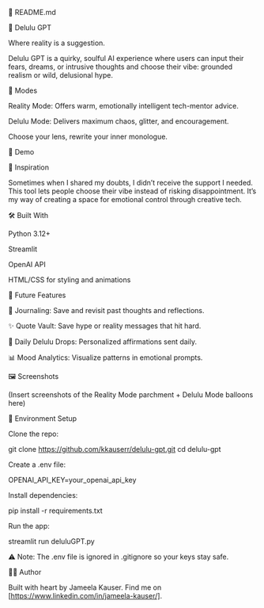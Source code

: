 📖 README.md

🦄 Delulu GPT

Where reality is a suggestion.

Delulu GPT is a quirky, soulful AI experience where users can input their fears, dreams, or intrusive thoughts and choose their vibe: grounded realism or wild, delusional hype.

🧠 Modes

Reality Mode: Offers warm, emotionally intelligent tech-mentor advice.

Delulu Mode: Delivers maximum chaos, glitter, and encouragement.

Choose your lens, rewrite your inner monologue.

🚀 Demo



🎯 Inspiration

Sometimes when I shared my doubts, I didn’t receive the support I needed. This tool lets people choose their vibe instead of risking disappointment. It’s my way of creating a space for emotional control through creative tech.

🛠 Built With

Python 3.12+

Streamlit

OpenAI API

HTML/CSS for styling and animations

🔮 Future Features

📝 Journaling: Save and revisit past thoughts and reflections.

✨ Quote Vault: Save hype or reality messages that hit hard.

💌 Daily Delulu Drops: Personalized affirmations sent daily.

📊 Mood Analytics: Visualize patterns in emotional prompts.

🖼 Screenshots

(Insert screenshots of the Reality Mode parchment + Delulu Mode balloons here)

🔐 Environment Setup

Clone the repo:

git clone https://github.com/kkauserr/delulu-gpt.git
cd delulu-gpt

Create a .env file:

OPENAI_API_KEY=your_openai_api_key

Install dependencies:

pip install -r requirements.txt

Run the app:

streamlit run deluluGPT.py

⚠️ Note: The .env file is ignored in .gitignore so your keys stay safe.

👩‍💻 Author

Built with heart by Jameela Kauser. Find me on [https://www.linkedin.com/in/jameela-kauser/].

